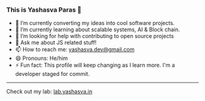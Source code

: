### This is Yashasva Paras 👋

- 🔭 I’m currently converting my ideas into cool software projects.
- 🌱 I’m currently learning about scalable systems, AI & Block chain.
- 🤔 I’m looking for help with contributing to open source projects
- 💬 Ask me about JS related stuff!
- 📫 How to reach me: yashasva.dev@gmail.com
- 😄 Pronouns: He/him
- ⚡ Fun fact: This profile will keep changing as I learn more. I'm a developer staged for commit.
---
Check out my lab: [lab.yashasva.in](https://lab.yashasva.in)
